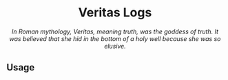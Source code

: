 <h1 align="center">Veritas Logs</h1>

<p align="center"><em>In Roman mythology, Veritas, meaning truth, was the goddess of truth. It was believed that she hid in the bottom of a holy well because she was so elusive.</em></p>


## Usage
